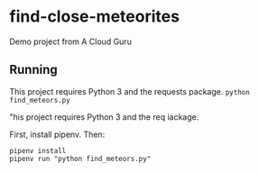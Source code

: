 # find-close-meteorites
Demo project from A Cloud Guru

## Running
This project requires Python 3 and the requests package.
`python find_meteors.py`

"his project requires Python 3 and the req
iackage.

First, install pipenv. Then:

```
pipenv install
pipenv run "python find_meteors.py"
```